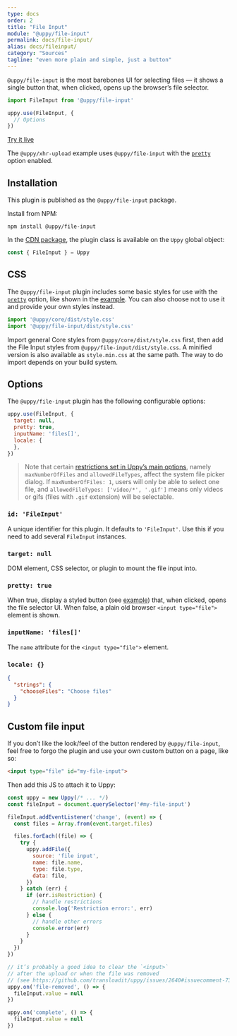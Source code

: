 ```yaml
---
type: docs
order: 2
title: "File Input"
module: "@uppy/file-input"
permalink: docs/file-input/
alias: docs/fileinput/
category: "Sources"
tagline: "even more plain and simple, just a button"
---
```


`@uppy/file-input` is the most barebones UI for selecting files — it shows a single button that, when clicked, opens up the browser’s file selector.

```js
import FileInput from '@uppy/file-input'

uppy.use(FileInput, {
  // Options
})
```

<a class="TryButton" href="/examples/xhrupload/">Try it live</a>

The `@uppy/xhr-upload` example uses `@uppy/file-input` with the [`pretty`](#pretty-true) option enabled.

## Installation

This plugin is published as the `@uppy/file-input` package.

Install from NPM:

```shell
npm install @uppy/file-input
```

In the [CDN package](/docs/#With-a-script-tag), the plugin class is available on the `Uppy` global object:

```js
const { FileInput } = Uppy
```

## CSS

The `@uppy/file-input` plugin includes some basic styles for use with the [`pretty`](#pretty-true) option, like shown in the [example](/examples/xhrupload). You can also choose not to use it and provide your own styles instead.

```js
import '@uppy/core/dist/style.css'
import '@uppy/file-input/dist/style.css'
```

Import general Core styles from `@uppy/core/dist/style.css` first, then add the File Input styles from `@uppy/file-input/dist/style.css`. A minified version is also available as `style.min.css` at the same path. The way to do import depends on your build system.

## Options

The `@uppy/file-input` plugin has the following configurable options:

```js
uppy.use(FileInput, {
  target: null,
  pretty: true,
  inputName: 'files[]',
  locale: {
  },
})
```

> Note that certain [restrictions set in Uppy’s main options](/docs/uppy#restrictions), namely `maxNumberOfFiles` and `allowedFileTypes`, affect the system file picker dialog. If `maxNumberOfFiles: 1`, users will only be able to select one file, and `allowedFileTypes: ['video/*', '.gif']` means only videos or gifs (files with `.gif` extension) will be selectable.

### `id: 'FileInput'`

A unique identifier for this plugin. It defaults to `'FileInput'`. Use this if you need to add several `FileInput` instances.

### `target: null`

DOM element, CSS selector, or plugin to mount the file input into.

### `pretty: true`

When true, display a styled button (see [example](/examples/xhrupload)) that, when clicked, opens the file selector UI. When false, a plain old browser `<input type="file">` element is shown.

### `inputName: 'files[]'`

The `name` attribute for the `<input type="file">` element.

### `locale: {}`

```json
{
  "strings": {
    "chooseFiles": "Choose files"
  }
}
```

## Custom file input

If you don’t like the look/feel of the button rendered by `@uppy/file-input`, feel free to forgo the plugin and use your own custom button on a page, like so:

```html
<input type="file" id="my-file-input">
```

Then add this JS to attach it to Uppy:

```js
const uppy = new Uppy(/* ... */)
const fileInput = document.querySelector('#my-file-input')

fileInput.addEventListener('change', (event) => {
  const files = Array.from(event.target.files)

  files.forEach((file) => {
    try {
      uppy.addFile({
        source: 'file input',
        name: file.name,
        type: file.type,
        data: file,
      })
    } catch (err) {
      if (err.isRestriction) {
        // handle restrictions
        console.log('Restriction error:', err)
      } else {
        // handle other errors
        console.error(err)
      }
    }
  })
})

// it’s probably a good idea to clear the `<input>`
// after the upload or when the file was removed
// (see https://github.com/transloadit/uppy/issues/2640#issuecomment-731034781)
uppy.on('file-removed', () => {
  fileInput.value = null
})

uppy.on('complete', () => {
  fileInput.value = null
})
```
